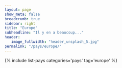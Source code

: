 ```yaml
---
layout: page
show_meta: false
breadcrumb: true
sidebar: right
title: "Europe"
subheadline: "Il y en a beaucoup..."
header:
   image_fullwidth: "header_unsplash_5.jpg"
permalink: "/pays/europe/"
---
```


{% include list-pays categories='pays' tag='europe' %}

